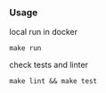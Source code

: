### Usage
local run in docker
```shell
make run
```

check tests and linter
```shell
make lint && make test 
```

